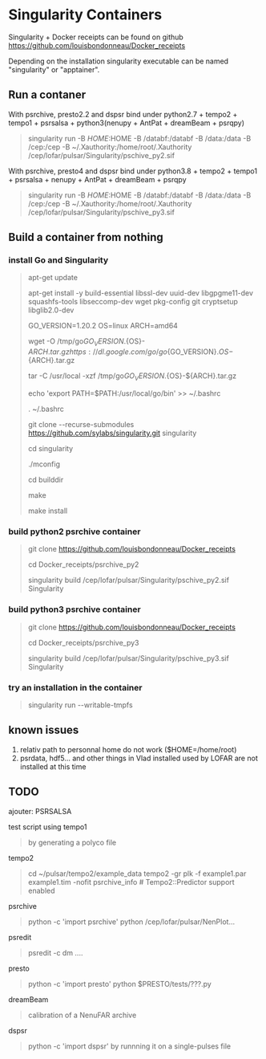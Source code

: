 Singularity Containers
======================

Singularity + Docker receipts can be found on github https://github.com/louisbondonneau/Docker_receipts

Depending on the installation singularity executable can be named "singularity" or "apptainer".


Run a contaner
--------------
With psrchive, presto2.2 and dspsr bind under python2.7 + tempo2 + tempo1 + psrsalsa + python3(nenupy + AntPat + dreamBeam + psrqpy)
> singularity run -B $HOME:$HOME  -B /databf:/databf -B /data:/data -B /cep:/cep -B ~/.Xauthority:/home/root/.Xauthority /cep/lofar/pulsar/Singularity/pschive_py2.sif

With psrchive, presto4 and dspsr bind under python3.8 + tempo2 + tempo1 + psrsalsa + nenupy + AntPat + dreamBeam + psrqpy
> singularity run -B $HOME:$HOME  -B /databf:/databf -B /data:/data -B /cep:/cep -B ~/.Xauthority:/home/root/.Xauthority /cep/lofar/pulsar/Singularity/pschive_py3.sif


Build a container from nothing
------------------------------

### install Go and Singularity

> apt-get update
> 
> apt-get install -y build-essential libssl-dev uuid-dev libgpgme11-dev squashfs-tools libseccomp-dev wget pkg-config git cryptsetup libglib2.0-dev
> 
> GO_VERSION=1.20.2 OS=linux ARCH=amd64
> 
> wget -O /tmp/go${GO_VERSION}.${OS}-${ARCH}.tar.gz https://dl.google.com/go/go${GO_VERSION}.${OS}-${ARCH}.tar.gz
> 
> tar -C /usr/local -xzf /tmp/go${GO_VERSION}.${OS}-${ARCH}.tar.gz
> 
> echo 'export PATH=$PATH:/usr/local/go/bin' >> ~/.bashrc
> 
> . ~/.bashrc
> 
> git clone --recurse-submodules https://github.com/sylabs/singularity.git singularity
> 
> cd singularity
> 
> ./mconfig
> 
> cd builddir
> 
> make
> 
> make install


### build python2 psrchive container

> git clone https://github.com/louisbondonneau/Docker_receipts
> 
> cd Docker_receipts/psrchive_py2
> 
> singularity build /cep/lofar/pulsar/Singularity/pschive_py2.sif Singularity


### build python3 psrchive container

> git clone https://github.com/louisbondonneau/Docker_receipts
> 
> cd Docker_receipts/psrchive_py3
> 
> singularity build /cep/lofar/pulsar/Singularity/pschive_py3.sif Singularity


### try an installation in the container

> singularity run --writable-tmpfs

known issues
------------
  1. relativ path to personnal home do not work ($HOME=/home/root)
  2. psrdata, hdf5... and other things in Vlad installed used by LOFAR are not installed at this time

TODO
----
ajouter:
  PSRSALSA

test script using
tempo1
> by generating a polyco file

tempo2
> cd ~/pulsar/tempo2/example_data
> tempo2 -gr plk -f example1.par example1.tim  -nofit
> psrchive_info  # Tempo2::Predictor support enabled

psrchive
> python -c 'import psrchive'
> python /cep/lofar/pulsar/NenPlot...

psredit
> psredit -c dm ....

presto
> python -c 'import presto'
> python $PRESTO/tests/???.py

dreamBeam
> calibration of a NenuFAR archive

dspsr
> python -c 'import dspsr'
> by runnning it on a single-pulses file